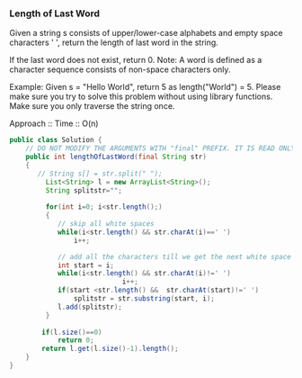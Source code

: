 ### Length of Last Word

Given a string s consists of upper/lower-case alphabets and empty space characters ' ', 
return the length of last word in the string.

If the last word does not exist, return 0.
Note: A word is defined as a character sequence consists of non-space characters only.

Example:
Given s = "Hello World", return 5 as length("World") = 5.
Please make sure you try to solve this problem without using library functions.
Make sure you only traverse the string once.

Approach :: Time :: O(n)

```java
public class Solution {
    // DO NOT MODIFY THE ARGUMENTS WITH "final" PREFIX. IT IS READ ONLY
    public int lengthOfLastWord(final String str) 
    {
       // String s[] = str.split(" ");
         List<String> l = new ArrayList<String>();
         String splitstr="";
        
         for(int i=0; i<str.length();)
         {
            // skip all white spaces
            while(i<str.length() && str.charAt(i)==' ')
                i++;

            // add all the characters till we get the next white space
            int start = i;
            while(i<str.length() && str.charAt(i)!=' ')
                            i++;                            
            if(start <str.length() &&  str.charAt(start)!=' ')
                splitstr = str.substring(start, i);
            l.add(splitstr);
         }
         
        if(l.size()==0)
            return 0;
        return l.get(l.size()-1).length();
    }
}

```
